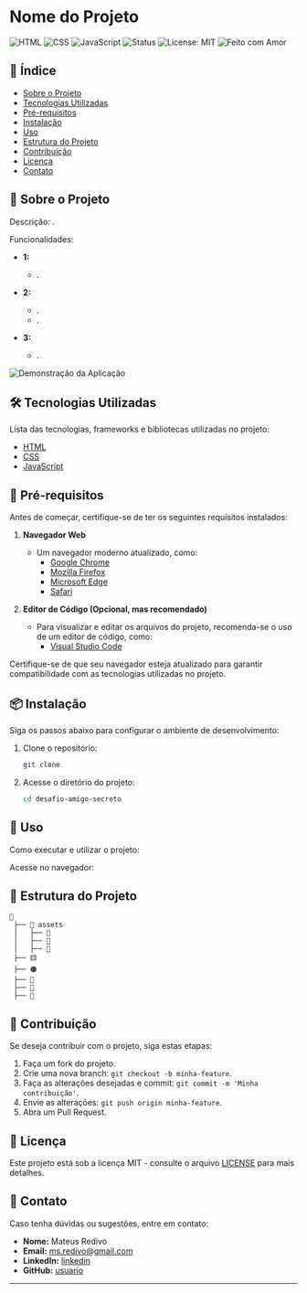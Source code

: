 # Nome do Projeto

![HTML](https://img.shields.io/badge/HTML-E34F26?style=for-the-badge&logo=html5&logoColor=white) ![CSS](https://img.shields.io/badge/CSS-1572B6?style=for-the-badge&logo=css3&logoColor=white) ![JavaScript](https://img.shields.io/badge/JavaScript-F7DF1E?style=for-the-badge&logo=javascript&logoColor=black) ![Status](https://img.shields.io/badge/status-completo-yellow) ![License: MIT](https://img.shields.io/badge/license-MIT-blue.svg) ![Feito com Amor](https://img.shields.io/badge/feito%20com-%E2%9D%A4-purple)

## 📌 Índice

- [Sobre o Projeto](#sobre-o-projeto)
- [Tecnologias Utilizadas](#tecnologias-utilizadas)
- [Pré-requisitos](#pré-requisitos)
- [Instalação](#instalação)
- [Uso](#uso)
- [Estrutura do Projeto](#estrutura-do-projeto)
- [Contribuição](#contribuição)
- [Licença](#licença)
- [Contato](#contato)

## 📖 Sobre o Projeto

Descrição: .

Funcionalidades:

- **1:**  
  - .

- **2:**  
  - . 
  - .

- **3:**  
  - .

![Demonstração da Aplicação]()

## 🛠 Tecnologias Utilizadas

Lista das tecnologias, frameworks e bibliotecas utilizadas no projeto:

- [HTML](https://developer.mozilla.org/en-US/docs/Web/HTML)  
- [CSS](https://developer.mozilla.org/en-US/docs/Web/CSS)  
- [JavaScript](https://developer.mozilla.org/en-US/docs/Web/JavaScript)    

## 🔧 Pré-requisitos

Antes de começar, certifique-se de ter os seguintes requisitos instalados:

1. **Navegador Web**  
   - Um navegador moderno atualizado, como:  
     - [Google Chrome](https://www.google.com/chrome/)  
     - [Mozilla Firefox](https://www.mozilla.org/firefox/)  
     - [Microsoft Edge](https://www.microsoft.com/edge/)  
     - [Safari](https://www.apple.com/safari/)  

2. **Editor de Código (Opcional, mas recomendado)**  
   - Para visualizar e editar os arquivos do projeto, recomenda-se o uso de um editor de código, como:  
     - [Visual Studio Code](https://code.visualstudio.com/)  

Certifique-se de que seu navegador esteja atualizado para garantir compatibilidade com as tecnologias utilizadas no projeto.

## 📦 Instalação

Siga os passos abaixo para configurar o ambiente de desenvolvimento:

1. Clone o repositório:
   ```sh
   git clone 
   ```
2. Acesse o diretório do projeto:
   ```sh
   cd desafio-amigo-secreto
   ```

## 🚀 Uso

Como executar e utilizar o projeto:

Acesse no navegador:

## 📁 Estrutura do Projeto

```
📂 
 ├── 📁 assets
 │   ├── 📸 
 │   ├── 📸 
 │   ├── 📸 
 ├── 🟨
 ├── 🟠 
 ├── 📄 
 ├── 📄 
 ├── 🔵 
```

## 🤝 Contribuição

Se deseja contribuir com o projeto, siga estas etapas:

1. Faça um fork do projeto.
2. Crie uma nova branch: `git checkout -b minha-feature`.
3. Faça as alterações desejadas e commit: `git commit -m 'Minha contribuição'`.
4. Envie as alterações: `git push origin minha-feature`.
5. Abra um Pull Request.

## 📜 Licença

Este projeto está sob a licença MIT - consulte o arquivo [LICENSE](LICENSE) para mais detalhes.

## 📩 Contato

Caso tenha dúvidas ou sugestões, entre em contato:

- **Nome:** Mateus Redivo
- **Email:** ms.redivo@gmail.com
- **LinkedIn:** [linkedin](https://www.linkedin.com/in/mateus-redivo-devback/)
- **GitHub:** [usuario](https://github.com/Mateus-Redivo)

---
